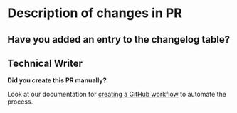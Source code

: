 # Description of changes in PR

[//]: # 'Please add your description here'

## Have you added an entry to the changelog table?

[//]: # 'This can be found in the description of each `swagger.yaml` file'

## Technical Writer

[//]: # 'Tag your Technical Writer'

**Did you create this PR manually?**

Look at our documentation for [creating a GitHub workflow](https://checkout.atlassian.net/wiki/spaces/PD/pages/4844781738/GitHub+Actions+for+API+Ref) to automate the process.
